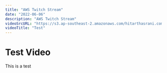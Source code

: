 ```yaml
---
title: "AWS Twitch Stream"
date: "2022-06-06"
description: "AWS Twitch Stream"
videoSrcURL: "https://s3.ap-southeast-2.amazonaws.com/hitarthasrani.com/static/dfa733af-d7abd669.mp4"
videoTitle: "Test"
---
```


# Test Video

This is a test